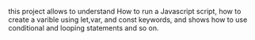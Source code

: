 this project allows to understand How to run a Javascript script, how to create a varible using let,var, and const keywords, and shows how to use conditional and looping statements and so on.
